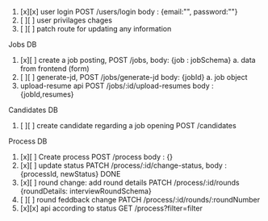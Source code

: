 1. [x][x] user login POST /users/login body : {email:"", password:""}
2. [ ][ ] user privilages chages
3. [ ][ ] patch route for updating any information

Jobs DB

1. [x][ ] create a job posting, POST /jobs, body: {job : jobSchema}
   a. data from frontend (form)
2. [ ][ ] generate-jd, POST /jobs/generate-jd body: {jobId}
   a. job object
3. upload-resume api  POST  /jobs/:id/upload-resumes body : {jobId,resumes}

Candidates DB

1. [ ][ ] create candidate regarding a job opening POST /candidates

Process DB

1. [x][ ] Create process POST /process body : {}
2. [x][ ] update status PATCH /process/:id/change-status, body : {processId, newStatus} DONE
3. [x][ ] round change: add round details PATCH /process/:id/rounds {roundDetails: interviewRoundSchema}
4. [ ][ ] round feddback change PATCH /process/:id/rounds/:roundNumber
5. [x][x] api according to status GET /process?filter=filter
